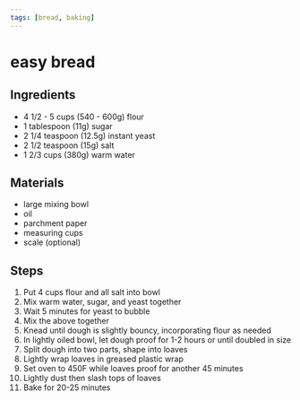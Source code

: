 ```yaml
---
tags: [bread, baking]
---
```


# easy bread

## Ingredients

- 4 1/2 - 5 cups (540 - 600g) flour
- 1 tablespoon (11g) sugar
- 2 1/4 teaspoon (12.5g) instant yeast
- 2 1/2 teaspoon (15g) salt
- 1 2/3 cups (380g) warm water

## Materials

- large mixing bowl
- oil
- parchment paper
- measuring cups
- scale (optional)

## Steps

1. Put 4 cups flour and all salt into bowl
2. Mix warm water, sugar, and yeast together
3. Wait 5 minutes for yeast to bubble
4. Mix the above together
5. Knead until dough is slightly bouncy, incorporating flour as needed
6. In lightly oiled bowl, let dough proof for 1-2 hours or until doubled in size
7. Split dough into two parts, shape into loaves
8. Lightly wrap loaves in greased plastic wrap
9. Set oven to 450F while loaves proof for another 45 minutes
10. Lightly dust then slash tops of loaves
11. Bake for 20-25 minutes
